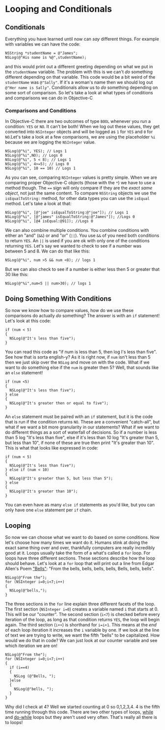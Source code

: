 # Looping and Conditionals

## Conditionals

Everything you have learned until now can *say* different things. For example with variables we can have the code:

```objc
NSString *studentName = @"James";
NSLog(@"His name is %@",studentName);
```

and this would print out a different greeting depending on what we put in the `studentName` variable. The problem with this is we can't *do* something different depending on that variable. This code would be a bit weird of the `studentName` was `@"Sally"`. If it's a woman's name then we should log out `@"Her name is Sally"`. Conditionals allow us to *do* something depending on some sort of comparison. So let's take a look at what types of conditions and comparisons we can do in Objective-C

### Comparisons and Conditions

In Objective-C there are two outcomes of type `BOOL` whenever you run a condition: `YES` or `NO`. It can't be both! When we log out these values, they get converted into `NSInteger` objects and will be logged as `1` for `YES` and `0` for `NO`.Let's take a look at a few comparisons, we are using the placeholder `%i` because we are logging the `NSInteger` value.

```objc
NSLog(@"%i", YES); // Logs 1
NSLog(@"%i",NO); // Logs 0
NSLog(@"%i", 5 < 8); // Logs 1
NSLog(@"%i", 4>=5); // Logs 0
NSLog(@"%i", 10 == 10) // Logs 1
```

As you can see, comparing `NSInteger` values is pretty simple. When we are comparing proper Objective-C objects (those with the `*`) we have to use a method though. The `==` sign will only compare if they are the *exact same object*, not just the same content. To compare `NSString` objects we use the `isEqualToString:` method, for other data types you can use the `isEqual` method. Let's take a look at that:

```objc
NSLog(@"%i", [@"joe" isEqualToString:@"joe"]); // Logs 1
NSLog(@"%i", [@"james" isEqualToString:@"James"]); //Logs 0
NSLog(@"%i", [@4 isEqual:@91]); //Logs 0
```

We can also combine multiple conditions. You combine conditions with either an "and" (`&&`) or and "or" (`||`). You use `&&` of you need both conditions to return `YES`. An `||` is used if you are ok with only one of the conditions returning `YES`. Let's say we wanted to check to see if a number was between 5 and 8. We can do that like this:

```objc
NSLog(@"%i", num >5 && num <8); // logs 1
```

But we can also check to see if a number is either less then 5 or greater that 30 like this:

```objc
NSLog(@"%i",num<5 || num>30); // logs 1
```

## Doing Something With Conditions

So now we know how to compare values, how do we use these comparisons do actually *do* something? The answer is with an `if` statement! Let's look at this code:

```objc
if (num < 5)
{
  NSLog(@"It's less than five");
}
```

You can read this code as "if num is less than 5, then log I's less than five". See how that is sorta english-y? As it is right now, if `num` isn't less than 5 then we just skip over the `NSLog` and move on with the code. What if we want to do something else if the `num` is greater then 5? Well, that sounds like an `else` statement!

```objc
if (num <5)
{
  NSLog(@"It's less than five");
} else
{
  NSLog(@"It's greater then or equal to five");
}
```

An `else` statement must be paired with an `if` statement, but it is the code that is run if the condition returns `NO`. These are a convenient "catch-all", but what if we want a bit more granularity in our statements? What if we want to do different things as a sort of waterfall of decisions. So if a number is less than 5 log "It's less than five", else if it's less than 10 log "It's greater than 5, but less than 10", if none of these are true then print "It's greater than 10". This is what that looks like expressed in code:

```objc
if (num < 5)
{
  NSLog(@"It's less than five");
} else if (num < 10)
{
  NSLog(@"It's greater than 5, but less than 5");  
} else 
{
  NSLog(@"It's greater than 10");
}
```

You can even have as many `else if` statements as you'd like, but you can only have one `else` statement per `if` chain.

## Looping

So now we can choose what we want to do based on some conditions. Now let's choose how many times we want do it. Humans stink at doing the exact same thing over and over, thankfully computers are really incredibly good at it. Loops usually take the form of a what's called a `for` loop. For loops have three different sections. These sections describe how the loop should behave. Let's look at a `for` loop that will print out a line from Edgar Allen's Poem ["Bells"](http://www.poets.org/poetsorg/poem/bells): "From the bells, bells, bells, bells, Bells, bells, bells".

```objc
NSLog(@"From the");
for (NSInteger i=0;i<7;i++)
{
  NSLog(@"bells,");
}
```

The three sections in the `for` line explain three different facets of the loop. The first section (`NSInteger i=0`) creates a variable named `i` that starts at 0. This will be our "counter". The second section (`i<7`) is checked before every iteration of the loop, as long as that condition returns `YES`, the loop will begin again. The third section (`i++`) is shorthand for `i=i+1`. This means at the *end* of each loop iteration it increases the `i` variable by one. If we look at the line of text we are trying to write, we want the fifth "bells" to be capitalized. How would we do that in code? We can just look at our counter variable and see which iteration we are on!

```objc
NSLog(@"From the");
for (NSInteger i=0;i<7;i++)
{
  if (i==4)
  {
    NSLog (@"Bells, ");
  }else
  {
    NSLog(@"bells, ");
  }
}
```

Why did I check at 4? Well we started counting at 0 so 0,1,2,3,4. 4 is the fifth time running through this code. There are two other types of loops, [while](http://www.techotopia.com/index.php/Objective-C_Looping_with_do_and_while_Statements#The_Objective-C_while_Loop) and [do-while](http://www.techotopia.com/index.php/Objective-C_Looping_with_do_and_while_Statements#Objective-C_do_..._while_loops) loops but they aren't used very often. That's really all there is to loops!

